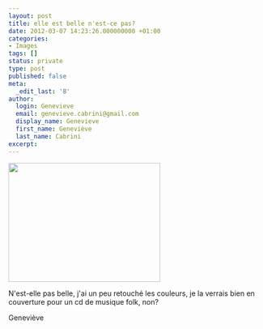```yaml
---
layout: post
title: elle est belle n'est-ce pas?
date: 2012-03-07 14:23:26.000000000 +01:00
categories:
- Images
tags: []
status: private
type: post
published: false
meta:
  _edit_last: '8'
author:
  login: Genevieve
  email: genevieve.cabrini@gmail.com
  display_name: Genevieve
  first_name: Geneviève
  last_name: Cabrini
excerpt:
---
```

<p><a href="https://hypnodingues.org/wp-content/uploads/2012/03/laeti1.jpg"><img class="alignnone size-medium wp-image-75" title="&lt;Digimax S800 / Kenox S800&gt;" src="{{ site.url }}/assets/laeti1-300x235.jpg" alt="" width="300" height="235" /></a></p>
<p>N'est-elle pas belle, j'ai un peu retouché les couleurs, je la verrais bien en couverture pour un cd de musique folk, non?</p>
<p>Geneviève</p>
